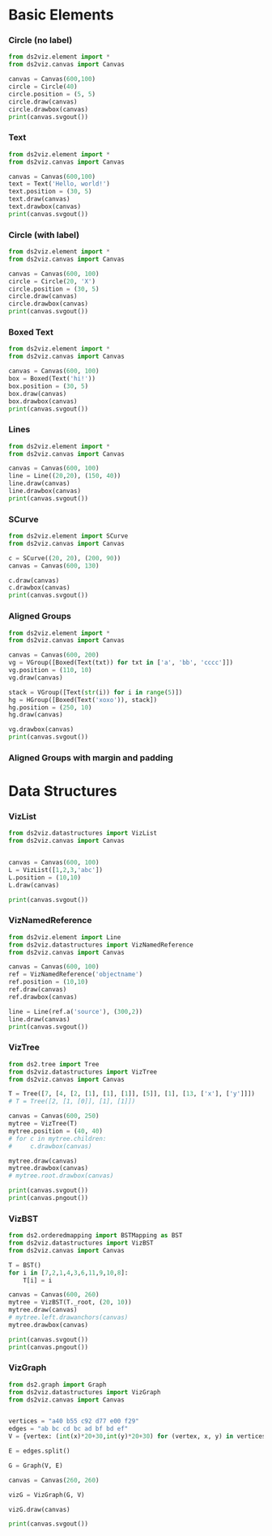 # Basic Elements

### Circle (no label)

```python {cmd output="html" hide}
from ds2viz.element import *
from ds2viz.canvas import Canvas

canvas = Canvas(600,100)
circle = Circle(40)
circle.position = (5, 5)
circle.draw(canvas)
circle.drawbox(canvas)
print(canvas.svgout())
```

### Text

```python {cmd output="html" hide}
from ds2viz.element import *
from ds2viz.canvas import Canvas

canvas = Canvas(600,100)
text = Text('Hello, world!')
text.position = (30, 5)
text.draw(canvas)
text.drawbox(canvas)
print(canvas.svgout())
```

### Circle (with label)

```python {cmd output="html" hide}
from ds2viz.element import *
from ds2viz.canvas import Canvas

canvas = Canvas(600, 100)
circle = Circle(20, 'X')
circle.position = (30, 5)
circle.draw(canvas)
circle.drawbox(canvas)
print(canvas.svgout())
```

### Boxed Text

```python {cmd output="html" hide}
from ds2viz.element import *
from ds2viz.canvas import Canvas

canvas = Canvas(600, 100)
box = Boxed(Text('hi!'))
box.position = (30, 5)
box.draw(canvas)
box.drawbox(canvas)
print(canvas.svgout())
```

### Lines

```python {cmd output="html" hide}
from ds2viz.element import *
from ds2viz.canvas import Canvas

canvas = Canvas(600, 100)
line = Line((20,20), (150, 40))
line.draw(canvas)
line.drawbox(canvas)
print(canvas.svgout())
```


### SCurve

```python {cmd output="html" hide}
from ds2viz.element import SCurve
from ds2viz.canvas import Canvas

c = SCurve((20, 20), (200, 90))
canvas = Canvas(600, 130)

c.draw(canvas)
c.drawbox(canvas)
print(canvas.svgout())
```


### Aligned Groups

```python {cmd output="html" hide}
from ds2viz.element import *
from ds2viz.canvas import Canvas

canvas = Canvas(600, 200)
vg = VGroup([Boxed(Text(txt)) for txt in ['a', 'bb', 'cccc']])
vg.position = (110, 10)
vg.draw(canvas)

stack = VGroup([Text(str(i)) for i in range(5)])
hg = HGroup([Boxed(Text('xoxo')), stack])
hg.position = (250, 10)
hg.draw(canvas)

vg.drawbox(canvas)
print(canvas.svgout())
```

### Aligned Groups with margin and padding



# Data Structures

### VizList

```python {cmd output="html" hide}
from ds2viz.datastructures import VizList
from ds2viz.canvas import Canvas


canvas = Canvas(600, 100)
L = VizList([1,2,3,'abc'])
L.position = (10,10)
L.draw(canvas)

print(canvas.svgout())
```

### VizNamedReference

```python {cmd output="html" hide}
from ds2viz.element import Line
from ds2viz.datastructures import VizNamedReference
from ds2viz.canvas import Canvas

canvas = Canvas(600, 100)
ref = VizNamedReference('objectname')
ref.position = (10,10)
ref.draw(canvas)
ref.drawbox(canvas)

line = Line(ref.a('source'), (300,2))
line.draw(canvas)
print(canvas.svgout())
```

### VizTree

```python {cmd output="html" hide}
from ds2.tree import Tree
from ds2viz.datastructures import VizTree
from ds2viz.canvas import Canvas

T = Tree([7, [4, [2, [1], [1], [1]], [5]], [1], [13, ['x'], ['y']]])
# T = Tree([2, [1, [0]], [1], [1]])

canvas = Canvas(600, 250)
mytree = VizTree(T)
mytree.position = (40, 40)
# for c in mytree.children:
#     c.drawbox(canvas)

mytree.draw(canvas)
mytree.drawbox(canvas)
# mytree.root.drawbox(canvas)

print(canvas.svgout())
print(canvas.pngout())
```



### VizBST

```python {cmd output="html" hide}
from ds2.orderedmapping import BSTMapping as BST
from ds2viz.datastructures import VizBST
from ds2viz.canvas import Canvas

T = BST()
for i in [7,2,1,4,3,6,11,9,10,8]:
    T[i] = i

canvas = Canvas(600, 260)
mytree = VizBST(T._root, (20, 10))
mytree.draw(canvas)
# mytree.left.drawanchors(canvas)
mytree.drawbox(canvas)

print(canvas.svgout())
print(canvas.pngout())
```


### VizGraph

```python {cmd output="html" hide}
from ds2.graph import Graph
from ds2viz.datastructures import VizGraph
from ds2viz.canvas import Canvas


vertices = "a40 b55 c92 d77 e00 f29"
edges = "ab bc cd bc ad bf bd ef"
V = {vertex: (int(x)*20+30,int(y)*20+30) for (vertex, x, y) in vertices.split()}

E = edges.split()

G = Graph(V, E)

canvas = Canvas(260, 260)

vizG = VizGraph(G, V)

vizG.draw(canvas)

print(canvas.svgout())


```
